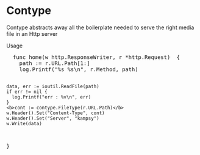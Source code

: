 <h1>Contype </h1>
<p>Contype abstracts away all the boilerplate needed to serve the right media file in an Http server</p>
<p>Usage</p>
<pre>
  func home(w http.ResponseWriter, r *http.Request)  {
    path := r.URL.Path[1:]
    log.Printf("%s %s\n", r.Method, path)

    data, err := ioutil.ReadFile(path)
    if err != nil {
      log.Printf("err : %v\n", err)
    }
    <b>cont := contype.FileType(r.URL.Path)</b>
    w.Header().Set("Content-Type", cont)
    w.Header().Set("Server", "kampsy")
    w.Write(data)
  }
</pre>
